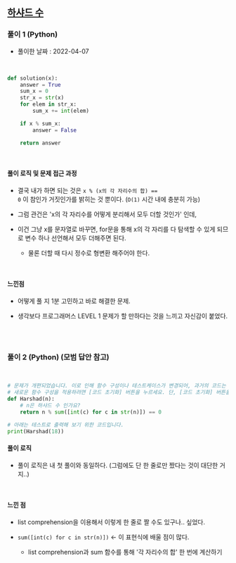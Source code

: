 ## <a href="https://programmers.co.kr/learn/courses/30/lessons/12947">하샤드 수</a>

### 풀이 1 (Python)

- 풀이한 날짜 : 2022-04-07

<br/>

```python
def solution(x):
    answer = True
    sum_x = 0
    str_x = str(x)
    for elem in str_x:
        sum_x += int(elem)

    if x % sum_x:
        answer = False

    return answer
```

<br/>

#### 풀이 로직 및 문제 접근 과정

- 결국 내가 하면 되는 것은 <code>x % (x의 각 자리수의 합) == 0</code> 이 참인가 거짓인가를 밝히는 것 뿐이다. (<code>O(1)</code> 시간 내에 충분히 가능)

- 그럼 관건은 'x의 각 자리수를 어떻게 분리해서 모두 더할 것인가' 인데,

- 이건 그냥 x를 문자열로 바꾸면, for문을 통해 x의 각 자리를 다 탐색할 수 있게 되므로 변수 하나 선언해서 모두 더해주면 된다.

  - 물론 더할 때 다시 정수로 형변환 해주어야 한다.

<br/>

#### 느낀점

- 어떻게 풀 지 1분 고민하고 바로 해결한 문제.

- 생각보다 프로그래머스 LEVEL 1 문제가 할 만하다는 것을 느끼고 자신감이 붙었다.

<br/><br/>

### 풀이 2 (Python) (모범 답안 참고)

<br/>

```python
# 문제가 개편되었습니다. 이로 인해 함수 구성이나 테스트케이스가 변경되어, 과거의 코드는 동작하지 않을 수 있습니다.
# 새로운 함수 구성을 적용하려면 [코드 초기화] 버튼을 누르세요. 단, [코드 초기화] 버튼을 누르면 작성 중인 코드는 사라집니다.
def Harshad(n):
    # n은 하샤드 수 인가요?
    return n % sum([int(c) for c in str(n)]) == 0

# 아래는 테스트로 출력해 보기 위한 코드입니다.
print(Harshad(18))
```

#### 풀이 로직

- 풀이 로직은 내 첫 풀이와 동일하다. (그럼에도 단 한 줄로만 짰다는 것이 대단한 거지..)

<br/>

#### 느낀 점

- list comprehension을 이용해서 이렇게 한 줄로 짤 수도 있구나.. 싶었다.

- <code>sum([int(c) for c in str(n)])</code> ← 이 표현식에 배울 점이 많다.

  - list comprehension과 sum 함수를 통해 '각 자리수의 합' 한 번에 계산하기
